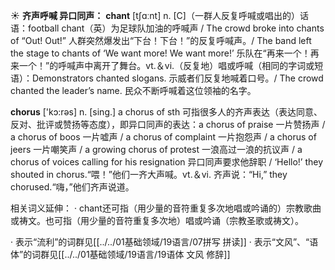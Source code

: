 ☀ <span class="category">**齐声呼喊 异口同声：**</span>
<span class="vocabulary">**chant**</span> [tʃɑːnt] 
<span class="definition">n. [C]（一群人反复呼喊或唱出的）话语：</span>football chant（英）为足球队加油的呼喊声 / The crowd broke into chants of “Out! Out!” 人群突然爆发出“下台！下台！”的反复呼喊声。/ The band left the stage to chants of ‘We want more! We want more!’ 乐队在“再来一个！再来一个！”的呼喊声中离开了舞台。<span class="definition">vt.＆vi.（反复地）唱或呼喊（相同的字词或短语）：</span>Demonstrators chanted slogans. 示威者们反复地喊着口号。/ The crowd chanted the leader’s name. 民众不断呼喊着这位领袖的名字。

<span class="vocabulary">**chorus**</span> ['kɔ:rəs] 
<span class="definition">n. [sing.] a chorus of sth 可指很多人的齐声表达（表达同意、反对、批评或赞扬等态度），即异口同声的表达：</span>a chorus of praise 一片赞扬声 / a chorus of boos 一片嘘声 / a chorus of complaint 一片抱怨声 / a chorus of jeers 一片嘲笑声 / a growing chorus of protest 一浪高过一浪的抗议声 / a chorus of voices calling for his resignation 异口同声要求他辞职 / ‘Hello!’ they shouted in chorus.“喂！”他们一齐大声喊。<span class="definition">vt.＆vi. 齐声说：</span>“Hi,” they chorused.“嗨，”他们齐声说道。

相关词义延伸：
· chant还可指（用少量的音符重复多次地唱或吟诵的）宗教歌曲或祷文。也可指（用少量的音符重复多次地）唱或吟诵（宗教圣歌或祷文）。

· 表示“流利”的词群见[[../../01基础领域/19语言/07拼写 拼读]]
· 表示“文风”、“语体”的词群见[[../../01基础领域/19语言/19语体 文风 修辞]]
